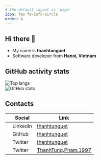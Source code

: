 ```yaml
---
# the default layout is 'page'
icon: fas fa-info-circle
order: 4
---
```


## Hi there  👋

- My name is **thanhtunguet**. 
- Software developer from **Hanoi, Vietnam**

## GitHub activity stats

<!-- ![visitors](https://visitor-badge.glitch.me/badge?page_id=thanhtunguet.thanhtunguet) -->

<div class="container">
  <div class="row">
    <div class="col" style="align-items: flex-start;">
      <img src="https://github-readme-stats.vercel.app/api/top-langs/?username=thanhtunguet" alt="Top langs">
    </div>
    <div class="col">
      <img src="https://github-readme-stats.vercel.app/api?username=thanhtunguet&show_icons=true&hide_border=true" alt="GitHub stats">
    </div>
  </div>
</div>

## Contacts

|                                        | Social   | Link                                                                |
|----------------------------------------|----------|---------------------------------------------------------------------|
| <i class="fa-brands fa-linkedin"></i>  | LinkedIn | [thanhtunguet](https://www.linkedin.com/in/thanhtunguet/)           |
| <i class="fa-brands fa-github"></i>    | GitHub   | [thanhtunguet](https://github.com/thanhtunguet)                     |
| <i class="fa-brands fa-x-twitter"></i> | Twitter  | [thanhtunguet](https://twitter.com/thanhtunguet)                    |
| <i class="fa-brands fa-facebook"></i>  | Twitter  | [ThanhTung.Pham.1997](https://www.facebook.com/ThanhTung.Pham.1997) |

<!--
**thanhtunguet/thanhtunguet** is a ✨ _special_ ✨ repository because its `README.md` (this file) appears on your GitHub profile.

Here are some ideas to get you started:

- 🔭 I’m currently working on ...
- 🌱 I’m currently learning ...
- 👯 I’m looking to collaborate on ...
- 🤔 I’m looking for help with ...
- 💬 Ask me about ...
- 📫 How to reach me: ...
- 😄 Pronouns: ...
- ⚡ Fun fact: ...
-->
